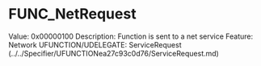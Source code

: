 # FUNC_NetRequest

Value: 0x00000100
Description: Function is sent to a net service
Feature: Network
UFUNCTION/UDELEGATE: ServiceRequest (../../Specifier/UFUNCTIONea27c93c0d76/ServiceRequest.md)